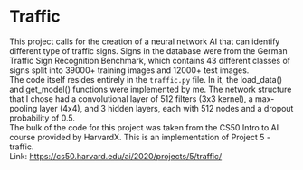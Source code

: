 # Traffic
This project calls for the creation of a neural network AI that can identify different type of traffic signs. Signs in the database were from the German Traffic Sign Recognition Benchmark, which contains 43 different classes of signs split into 39000+ training images and 12000+ test images. </br>
The code itself resides entirely in the `traffic.py` file. In it, the load_data() and get_model() functions were implemented by me. The network structure that I chose had a convolutional layer of 512 filters (3x3 kernel), a max-pooling layer (4x4), and 3 hidden layers, each with 512 nodes and a dropout probability of 0.5. </br>
The bulk of the code for this project was taken from the CS50 Intro to AI course provided by HarvardX. This is an implementation of Project 5 - traffic. </br>
Link: https://cs50.harvard.edu/ai/2020/projects/5/traffic/
